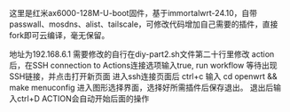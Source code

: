这里是红米ax6000-128M-U-boot固件，基于immortalwrt-24.10，自带passwall、mosdns、alist、tailscale，可修改代码增加自己需要的插件，直接fork即可云编译，毫无保留。
  
地址为192.168.6.1 需要修改的自行在diy-part2.sh文件第二十行里修改
action后，在SSH connection to Actions连接选项输入true,
run workflow
等待出现SSH链接，并点击打开新页面
进入ssh连接页面后
ctrl+c
输入 cd openwrt && make menuconfig 进入图形选择界面，选择好所需插件后保存退出。
退出后输入ctrl+D
ACTION会自动开始后面的操作

